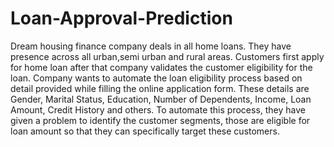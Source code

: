 # Loan-Approval-Prediction

Dream housing finance company deals in all home loans. They have presence across all urban,semi urban and rural areas. Customers first apply for home loan after that company validates the customer eligibility for the loan. Company wants to automate the loan eligibility process based on detail provided while filling the online application form. These details are Gender, Marital Status, Education, Number of Dependents, Income, Loan Amount, Credit History and others. To automate this process, they have given a problem to identify the customer segments, those are eligible for loan amount so that they can specifically target these customers.
